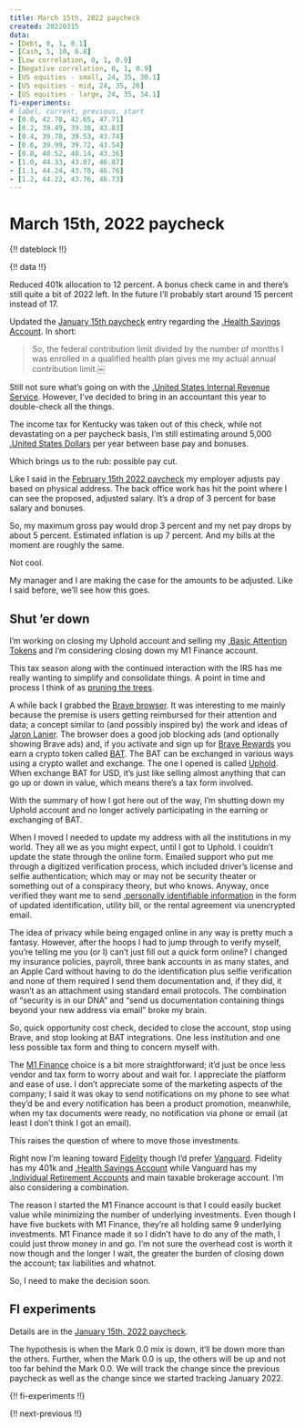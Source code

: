 ```yaml
---
title: March 15th, 2022 paycheck
created: 20220315
data:
- [Debt, 0, 1, 0.1]
- [Cash, 5, 10, 6.8]
- [Low correlation, 0, 1, 0.9]
- [Negative correlation, 0, 1, 0.9]
- [US equities - small, 24, 35, 30.1]
- [US equities - mid, 24, 35, 26]
- [US equities - large, 24, 35, 34.1]
fi-experiments:
# label, current, previous, start
- [0.0, 42.70, 42.65, 47.71]
- [0.2, 39.49, 39.38, 43.83]
- [0.4, 39.70, 39.53, 43.74]
- [0.6, 39.99, 39.72, 43.54]
- [0.8, 40.52, 40.14, 43.36]
- [1.0, 44.33, 43.87, 46.87]
- [1.1, 44.24, 43.78, 46.76]
- [1.2, 44.22, 43.76, 46.73]
---
```


# March 15th, 2022 paycheck

{!! dateblock !!}

{!! data !!}

Reduced 401k allocation to 12 percent. A bonus check came in and there’s still quite a bit of 2022 left. In the future I’ll probably start around 15 percent instead of 17.

Updated the [January 15th paycheck](https://joshbruce.com/finances/building-wealth-paycheck-to-paycheck/20220115/#hsa) entry regarding the [.Health Savings Account](HSA). In short:

> So, the federal contribution limit divided by the number of months I was enrolled in a qualified health plan gives me my actual annual contribution limit.￼

Still not sure what’s going on with the [.United States Internal Revenue Service](IRS). However, I’ve decided to bring in an accountant this year to double-check all the things.

The income tax for Kentucky was taken out of this check, while not devastating on a per paycheck basis, I’m still estimating around 5,000 [.United States Dollars](USD) per year between base pay and bonuses. 

Which brings us to the rub: possible pay cut. 

Like I said in the [February 15th 2022 paycheck](https://joshbruce.com/finances/building-wealth-paycheck-to-paycheck/20220215/) my employer adjusts pay based on physical address. The back office work has hit the point where I can see the proposed, adjusted salary. It’s a drop of 3 percent for base salary and bonuses.

So, my maximum gross pay would drop 3 percent and my net pay drops by about 5 percent. Estimated inflation is up 7 percent. And my bills at the moment are roughly the same.

Not cool.

My manager and I are making the case for the amounts to be adjusted. Like I said before, we’ll see how this goes.

## Shut ’er down

I’m working on closing my Uphold account and selling my [.Basic Attention Tokens](BAT) and I’m considering closing down my M1 Finance account.

This tax season along with the continued interaction with the IRS has me really wanting to simplify and consolidate things. A point in time and process I think of as [pruning the trees](/design-your-life/pruning-the-trees).

A while back I grabbed the [Brave browser](https://brave.com). It was interesting to me mainly because the premise is users getting reimbursed for their attention and data; a concept similar to (and possibly inspired by) the work and ideas of [Jaron Lanier](https://www.ted.com/talks/jaron_lanier_how_we_need_to_remake_the_internet). The browser does a good job blocking ads (and optionally showing Brave ads) and, if you activate and sign up for [Brave Rewards](https://brave.com/brave-rewards/) you earn a crypto token called [BAT](https://basicattentiontoken.org). The BAT can be exchanged in various ways using a crypto wallet and exchange. The one I opened is called [Uphold](https://uphold.com/en-us). When exchange BAT for USD, it’s just like selling almost anything that can go up or down in value, which means there’s a tax form involved.

With the summary of how I got here out of the way, I’m shutting down my Uphold account and no longer actively participating in the earning or exchanging of BAT.

When I moved I needed to update my address with all the institutions in my world. They all we as you might expect, until I got to Uphold. I couldn’t update the state through the online form. Emailed support who put me through a digitized verification process, which included driver’s license and selfie authentication; which may or may not be security theater or something out of a conspiracy theory, but who knows. Anyway, once verified they want me to send [.personally identifiable information](PII) in the form of updated identification, utility bill, or the rental agreement via unencrypted email. 

The idea of privacy while being engaged online in any way is pretty much a fantasy. However, after the hoops I had to jump through to verify myself, you’re telling me you (or I) can’t just fill out a quick form online? I changed my insurance policies, payroll, three bank accounts in as many states, and an Apple Card without having to do the identification plus selfie verification and none of them required I send them documentation and, if they did, it wasn’t as an attachment using standard email protocols. The combination of “security is in our DNA” and “send us documentation containing things beyond your new address via email” broke my brain. 

So, quick opportunity cost check, decided to close the account, stop using Brave, and stop looking at BAT integrations. One less institution and one less possible tax form and thing to concern myself with.

The [M1 Finance](https://m1.com) choice is a bit more straightforward; it’d just be once less vendor and tax form to worry about and wait for. I appreciate the platform and ease of use. I don’t appreciate some of the marketing aspects of the company; I said it was okay to send notifications on my phone to see what they’d be and every notification has been a product promotion, meanwhile, when my tax documents were ready, no notification via phone or email (at least I don’t think I got an email). 

This raises the question of where to move those investments.

Right now I’m leaning toward [Fidelity](https://www.fidelity.com) though I’d prefer [Vanguard](https://investor.vanguard.com/corporate-portal/). Fidelity has my 401k and [.Health Savings Account](HSA) while Vanguard has my [.Individual Retirement Accounts](IRAs) and main taxable brokerage account. I’m also considering a combination.

The reason I started the M1 Finance account is that I could easily bucket value while minimizing the number of underlying investments. Even though I have five buckets with M1 Finance, they’re all holding same 9 underlying investments. M1 Finance made it so I didn’t have to do any of the math, I could just throw money in and go. I’m not sure the overhead cost is worth it now though and the longer I wait, the greater the burden of closing down the account; tax liabilities and whatnot.

So, I need to make the decision soon.

## FI experiments

Details are in the [January 15th, 2022 paycheck](https://joshbruce.com/finances/building-wealth-paycheck-to-paycheck/20220115/#fi-experiments).

The hypothesis is when the Mark 0.0 mix is down, it‘ll be down more than the others. Further, when the Mark 0.0 is up, the others will be up and not too far behind the Mark 0.0. We will track the change since the previous paycheck as well as the change since we started tracking January 2022.

{!! fi-experiments !!}

{!! next-previous !!}
